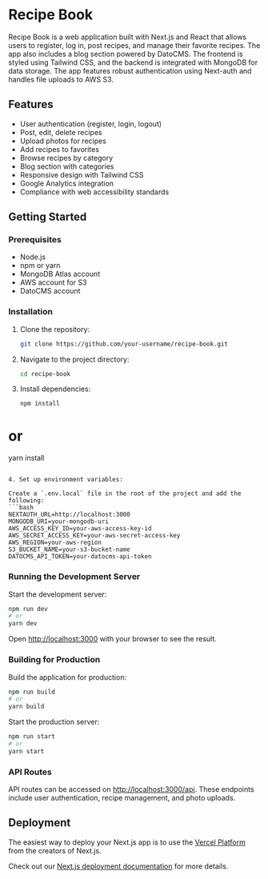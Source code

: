 # Recipe Book

Recipe Book is a web application built with Next.js and React that allows users to register, log in, post recipes, and manage their favorite recipes. The app also includes a blog section powered by DatoCMS. The frontend is styled using Tailwind CSS, and the backend is integrated with MongoDB for data storage. The app features robust authentication using Next-auth and handles file uploads to AWS S3.

## Features

- User authentication (register, login, logout)
- Post, edit, delete recipes
- Upload photos for recipes
- Add recipes to favorites
- Browse recipes by category
- Blog section with categories
- Responsive design with Tailwind CSS
- Google Analytics integration
- Compliance with web accessibility standards

## Getting Started

### Prerequisites

- Node.js
- npm or yarn
- MongoDB Atlas account
- AWS account for S3
- DatoCMS account

### Installation

1. Clone the repository:
   ```bash
   git clone https://github.com/your-username/recipe-book.git
   ```

2. Navigate to the project directory:
   ```bash
   cd recipe-book
   ```

3. Install dependencies:
   ```bash
   npm install
# or
yarn install
```

4. Set up environment variables:

Create a `.env.local` file in the root of the project and add the following:
```bash
NEXTAUTH_URL=http://localhost:3000
MONGODB_URI=your-mongodb-uri
AWS_ACCESS_KEY_ID=your-aws-access-key-id
AWS_SECRET_ACCESS_KEY=your-aws-secret-access-key
AWS_REGION=your-aws-region
S3_BUCKET_NAME=your-s3-bucket-name
DATOCMS_API_TOKEN=your-datocms-api-token
```

### Running the Development Server

Start the development server:
```bash
npm run dev
# or
yarn dev
```

Open [http://localhost:3000](http://localhost:3000) with your browser to see the result.

### Building for Production

Build the application for production:
```bash
npm run build
# or
yarn build
```

Start the production server:
```bash
npm run start
# or
yarn start
```

### API Routes

API routes can be accessed on [http://localhost:3000/api](http://localhost:3000/api). These endpoints include user authentication, recipe management, and photo uploads.

## Deployment

The easiest way to deploy your Next.js app is to use the [Vercel Platform](https://vercel.com/new?utm_medium=default-template&filter=next.js&utm_source=create-next-app&utm_campaign=create-next-app-readme) from the creators of Next.js.

Check out our [Next.js deployment documentation](https://nextjs.org/docs/deployment) for more details.
